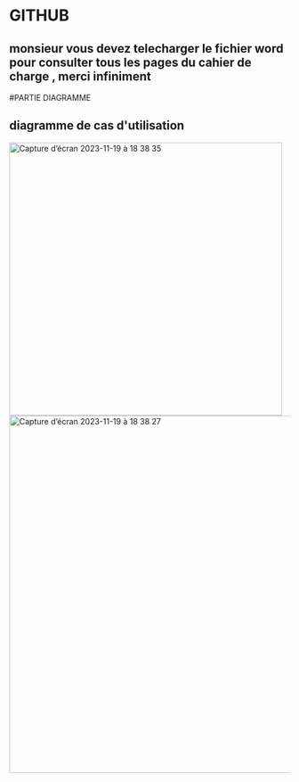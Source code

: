 # GITHUB
## monsieur vous devez telecharger le fichier word pour consulter tous les pages du cahier de charge , merci infiniment 

#PARTIE DIAGRAMME

## diagramme de cas d'utilisation

<img width="490" alt="Capture d’écran 2023-11-19 à 18 38 35" src="https://github.com/yassine355/GITHUB/assets/72927054/748fed2b-930a-48da-9c4a-45262bdbf10f">
<img width="641" alt="Capture d’écran 2023-11-19 à 18 38 27" src="https://github.com/yassine355/GITHUB/assets/72927054/74b6b5ce-5c41-492b-b525-a0bb940f1a7a">
